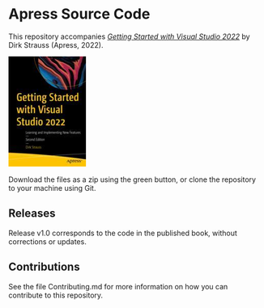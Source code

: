 # Apress Source Code

This repository accompanies [*Getting Started with Visual Studio 2022*](https://link.springer.com/book/10.1007/978-1-4842-8922-8) by Dirk Strauss (Apress, 2022).

[comment]: #cover
![Cover image](978-1-4842-8921-1.jpg)

Download the files as a zip using the green button, or clone the repository to your machine using Git.

## Releases

Release v1.0 corresponds to the code in the published book, without corrections or updates.

## Contributions

See the file Contributing.md for more information on how you can contribute to this repository.